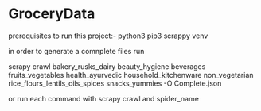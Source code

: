 # GroceryData
prerequisites to run this project:-
python3
pip3
scrappy
venv

in order to generate a comnplete files 
run 

scrapy crawl bakery_rusks_dairy beauty_hygiene beverages fruits_vegetables health_ayurvedic household_kitchenware non_vegetarian rice_flours_lentils_oils_spices snacks_yummies -O Complete.json


or run each command with scrapy crawl and spider_name